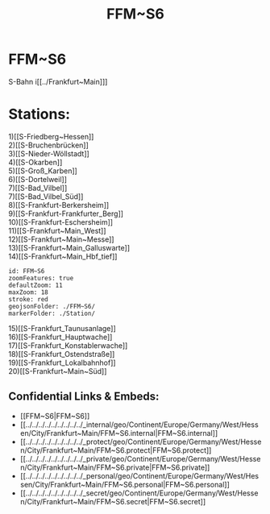 ﻿---
location: [ 50.1787 , 8.733477 ] 
type: geo-Region
title: FFM~S6

license: CC BY-SA 4.0
source: https://datahub.io/core/country-codes
isDeleted: false
isReadOnly: false
draft: false
confidential: public

tags:
- geo/Country/Region
aliases:
- FFM~S6

Languages:
- de

cssclasses: geo-Region
publish: true
linkTitle: 
keywords: 
layout: 
publishDate: 
expiryDate: 
---

# FFM~S6

S-Bahn i[[../Frankfurt~Main]]]  

# Stations: 
1)[[S-Friedberg~Hessen]]  
2)[[S-Bruchenbrücken]]  
3)[[S-Nieder-Wöllstadt]]  
4)[[S-Okarben]]  
5)[[S-Groß_Karben]]  
6)[[S-Dortelweil]]  
7)[[S-Bad_Vilbel]]  
7)[[S-Bad_Vilbel_Süd]]  
8)[[S-Frankfurt-Berkersheim]]  
9)[[S-Frankfurt-Frankfurter_Berg]]  
10)[[S-Frankfurt-Eschersheim]]  
11)[[S-Frankfurt~Main_West]]  
12)[[S-Frankfurt~Main~Messe]]  
13)[[S-Frankfurt~Main_Galluswarte]]  
14)[[S-Frankfurt~Main_Hbf_tief]]  

```leaflet
id: FFM~S6
zoomFeatures: true 
defaultZoom: 11 
maxZoom: 18
stroke: red
geojsonFolder: ./FFM~S6/
markerFolder: ./Station/
```

15)[[S-Frankfurt_Taunusanlage]]  
16)[[S-Frankfurt_Hauptwache]]  
17)[[S-Frankfurt_Konstablerwache]]  
18)[[S-Frankfurt_Ostendstraße]]  
19)[[S-Frankfurt_Lokalbahnhof]]  
20)[[S-Frankfurt~Main~Süd]]  



## Confidential Links & Embeds: 
- [[FFM~S6|FFM~S6]] 
- [[../../../../../../../../../_internal/geo/Continent/Europe/Germany/West/Hessen/City/Frankfurt~Main/FFM~S6.internal|FFM~S6.internal]] 
- [[../../../../../../../../../_protect/geo/Continent/Europe/Germany/West/Hessen/City/Frankfurt~Main/FFM~S6.protect|FFM~S6.protect]] 
- [[../../../../../../../../../_private/geo/Continent/Europe/Germany/West/Hessen/City/Frankfurt~Main/FFM~S6.private|FFM~S6.private]] 
- [[../../../../../../../../../_personal/geo/Continent/Europe/Germany/West/Hessen/City/Frankfurt~Main/FFM~S6.personal|FFM~S6.personal]] 
- [[../../../../../../../../../_secret/geo/Continent/Europe/Germany/West/Hessen/City/Frankfurt~Main/FFM~S6.secret|FFM~S6.secret]] 
